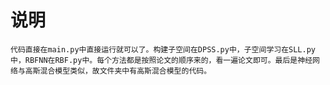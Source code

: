 # 说明
    代码直接在main.py中直接运行就可以了。构建子空间在DPSS.py中，子空间学习在SLL.py中，RBFNN在RBF.py中。每个方法都是按照论文的顺序来的，看一遍论文即可。最后是神经网络与高斯混合模型类似，故文件夹中有高斯混合模型的代码。